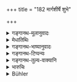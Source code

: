 +++
title = "182 मार्गशीर्षे शुभे"

+++

<details><summary>गङ्गानथ-मूलानुवादः</summary>

The king shall start on his expedition in the auspicious month of Mārgaśīrṣa, or towards the months of Phalguna and Caitra, according to the condition of his forces.—(182)
</details>

<details><summary>मेधातिथिः</summary>

यातव्यापेक्षया बलापेक्षया दीर्घं योद्धुम् इच्छन् बलप्रायः शारदवासन्तिकसस्यप्रायं परराष्ट्रं **मार्गशीर्षे यायात्** । अत्र हि गच्छन् शारदं फलं गृहादिगतं सुखम् गृह्णाति, वासन्तं सस्यम् उपहरति, कामश् च महान् दुर्गोपरोधादिकार्यक्षमः, मार्गश् च प्रसिद्धवक्रपथोपभृतकाशोदकवीरुधो न भवन्ति, कालश् च नात्युष्णशीतः, उपचितम् अपि न सस्यं नानाप्रयुक्तं प्रियं सस्यत्रयोपघातकालविप्रकर्षापेक्षया च पर आश्रयं संधत्ते, उभयसस्योपघातावकर्षणं सम्यक्कृतं भवति, आत्मनश् च बलापचय इति । उपघातमात्रचिकीर्षया परदेशादेर् अल्पकालसाध्ये वा यातरि, बलप्रायः फाल्गुनचैत्रयोर् यायात् वासन्तिकसस्यप्रायदेशम् । तदाप्य् आत्मनो यवसादि भवति, परोपघातक्षेत्रगतसस्योपघातात् । **यथाबलम्** इति येन प्रकारेण बलानुरूपं यायाद् इत्य् अर्थः ॥ ७.१८२ ॥

_अस्यापवादः_ ।
</details>

<details><summary>गङ्गानथ-भाष्यानुवादः</summary>

When he is going to undertake an expedition involving a campaign that might be a long one, in consideration of his own forces and also in that of the king against whom he is marching,—he shall march against the hostile kingdom in the month of *Mārgaśīrṣa*, when his forces are fully equipped and when his stores are fully replenished with the autumn-harvest. Starting about this time, he can easily carry with him the autumn-fruits garnered in the house and is cheered by the prospects of the spring-harvest. The time is quite fit for the work of laying siege to fortresses and to forth; and the path also is not beset with deviations and diversion due to the overgrowth of grasses or the over-flowing of risers; and the season is neither too hot nor too cold. At any other time of the year food-grains, even though sufficient, cannot be of sufficiently diverse quality, the season of the three harvests being far off; so that the enemy would be likely to take shelter under a powerful king, which would lead to the unnecessary expenditure of the stock of food-grains of both parties, and the attacking king’s own forces also would become weakened.

If however the king is desirous only of inflicting some injury on the enemy’s territory, or when the expedition is expected to take a short time, and his force is sufficiently strong, then he may start also during the months of *Phālguṇa* and *Caitra*, specially against a country which is rich in spring-harvests. At this time of the year also, he can obtain fodder and at the same time inflict an injury upon the other party, by destroying the crops standing in the fields.

‘*According to the condition of his forces*’;—he should regulate his marches according to the strength of his army.—(182)
</details>

<details><summary>गङ्गानथ-टिप्पन्यः</summary>

This verse is quoted in *Parāśaramādhava* (Ācāra, p. 400);—in
*Vīramitrodaya* (Rājanīti, p. 330);—in *Smṛtitattva* (p. 713); and again
on p. 742, to the effect that if the king’s business is urgent, he may
proceed on an expedition at any time;—in *Nṛsiṃhaprasāda* (Saṃskāra, p.
72b):—and in *Rājanītiratnākara* (p. 26a).
</details>

<details><summary>गङ्गानथ-तुल्य-वाक्यानि</summary>

**(verses 7.182-183)  
**

*Viṣṇu* (3.40).—‘He shall set out on an expedition in the month of
*Caitra* or *Mārgaśīrṣa*.’

*Yājñavalkya* (1.347).—‘He shall go out on an expedition at a time when
the kingdom of the enemy happens to be full of crops.’

*Viṣṇudharmottara* (Vīramitrodaya-Rājanīti, p. 331).—‘The king shall go
out on an expedition during the month of *Caitra* or *Mārgaśīrṣa*.’

*Yama* (Parāśaramādhava, p. 399).—‘The marching of the army has been
recommended during *Caitra* or *Mārgaśīrṣa*; as at that time the corns
are ripe and there is plenty of water, the weather also is neither too
cold nor too hot. Hence the march should he undertaken at that time; or
at any time when the enemy is found to he in difficulties.’

*Kāmandaka* (15.35).—‘The best season for the marching out of elephants
is when the sky is overspread with masses of rain-clouds; seasons other
than this are suitable for the marching of horses: and the proper season
for a military expedition is that which is neither too hot nor too cold,
nor rainy nor dry, and when the earth is covered with corn.’
</details>

<details><summary>भारुचिः</summary>

अत्र हि गच्छन् परस्य शारदं वासन्तं च सस्यम् उपहन्ति गच्छतश् च मार्गाः प्रचुरयवसोदका भवन्ति । तस्मात् शारदसस्यप्रायं जनपदं दीर्घकालं च **यात्रां मार्गशीर्षे यायात्** । फाल्गुनचैत्रमासयोर् वासन्तसस्यप्रायं दीर्घकालं च यात्राम् । तथा चतुरङ्गबलो मार्गशीर्षे यायात् । अश्वबलप्रायस् तु फाल्गुनचैत्रयोः ॥ ७.१८२ ॥
</details>

<details><summary>Bühler</summary>

182	Let the king undertake his march in the fine month Margasirsha, or towards the months of Phalguna and Kaitra, according to the (condition of his) army.
</details>
